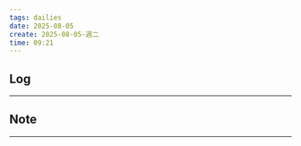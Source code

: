 ```yaml
---
tags: dailies  
date: 2025-08-05
create: 2025-08-05-週二
time: 09:21
---
```

## Log
---


## Note
---

